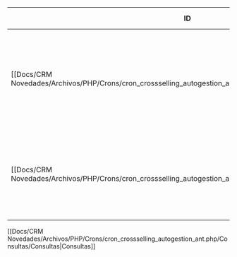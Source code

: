 | ID<br>                                                                                                 | Tipo   | Archivo Origen                                                                                                                 | Modulo Funcional         | Base de Datos    | Tablas Afectadas | Joins                   | Objetivo                                                                                           | Impacto | Observacion |
| ------------------------------------------------------------------------------------------------------ | ------ | ------------------------------------------------------------------------------------------------------------------------------ | ------------------------ | ---------------- | ---------------- | ----------------------- | -------------------------------------------------------------------------------------------------- | ------- | ----------- |
| [[Docs/CRM Novedades/Archivos/PHP/Crons/cron_crossselling_autogestion_ant.php/Consultas/SELECT/Q001\|Q001]] | SELECT | [[Docs/CRM Novedades/Archivos/PHP/Crons/cron_crossselling_autogestion_ant.php/Consultas/Consultas\|cron_crossselling_auto_ant.php]] | Asignación Cross Selling | gyssrl_novedades | sw_operaciones   | LEFT JOIN sw_vendedores | Obtener vendedores activos con menos de 10 gestiones (estado=35) en último mes para asignarles ops | Lectura |             |
| [[Docs/CRM Novedades/Archivos/PHP/Crons/cron_crossselling_autogestion_ant.php/Consultas/SELECT/Q002\|Q002]] | SELECT | [[Docs/CRM Novedades/Archivos/PHP/Crons/cron_crossselling_autogestion_ant.php/Consultas/Consultas\|cron_crossselling_auto_ant.php]] | Asignación Cross Selling | gyssrl_novedades | sw_operaciones   | LEFT JOIN sw_vendedores | Obtener operaciones vencidas (fechaucac <= fecha_ini) del canal autogestion para reasignar         | Lectura |             |

[[Docs/CRM Novedades/Archivos/PHP/Crons/cron_crossselling_autogestion_ant.php/Consultas/Consultas|Consultas]]
